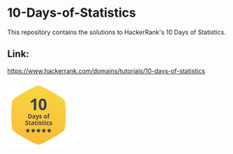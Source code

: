 # 10-Days-of-Statistics
This repository contains the solutions to HackerRank's 10 Days of Statistics.

## Link: 
https://www.hackerrank.com/domains/tutorials/10-days-of-statistics

![Gold Badge](10%20Days%20of%20Statistics_Gold%20Badge.PNG)
